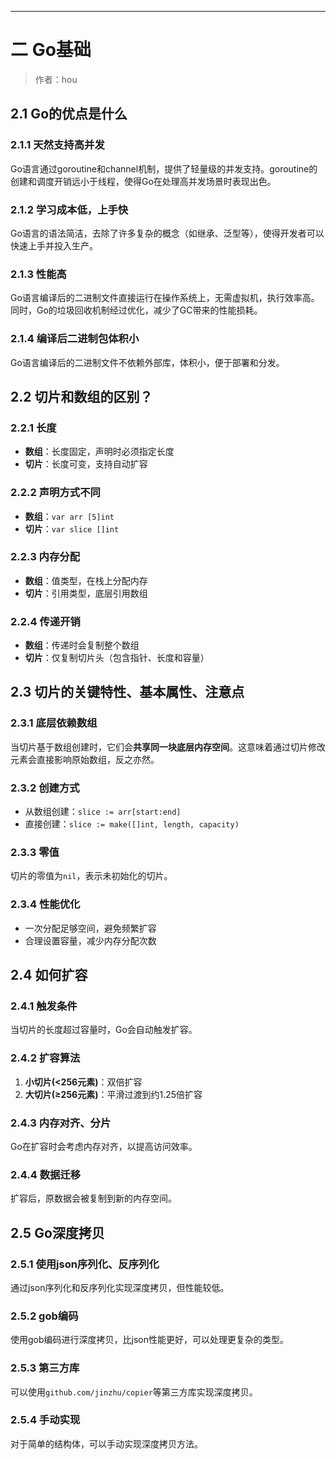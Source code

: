 ------

# 二 Go基础

> 作者：hou

## 2.1 Go的优点是什么

### 2.1.1 天然支持高并发
Go语言通过goroutine和channel机制，提供了轻量级的并发支持。goroutine的创建和调度开销远小于线程，使得Go在处理高并发场景时表现出色。

### 2.1.2 学习成本低，上手快
Go语言的语法简洁，去除了许多复杂的概念（如继承、泛型等），使得开发者可以快速上手并投入生产。

### 2.1.3 性能高
Go语言编译后的二进制文件直接运行在操作系统上，无需虚拟机，执行效率高。同时，Go的垃圾回收机制经过优化，减少了GC带来的性能损耗。

### 2.1.4 编译后二进制包体积小
Go语言编译后的二进制文件不依赖外部库，体积小，便于部署和分发。

## 2.2 切片和数组的区别？

### 2.2.1 长度
- **数组**：长度固定，声明时必须指定长度
- **切片**：长度可变，支持自动扩容

### 2.2.2 声明方式不同
- **数组**：`var arr [5]int`
- **切片**：`var slice []int`

### 2.2.3 内存分配
- **数组**：值类型，在栈上分配内存
- **切片**：引用类型，底层引用数组

### 2.2.4 传递开销
- **数组**：传递时会复制整个数组
- **切片**：仅复制切片头（包含指针、长度和容量）

## 2.3 切片的关键特性、基本属性、注意点

### 2.3.1 底层依赖数组
当切片基于数组创建时，它们会**共享同一块底层内存空间**。这意味着通过切片修改元素会直接影响原始数组，反之亦然。

### 2.3.2 创建方式
- 从数组创建：`slice := arr[start:end]`
- 直接创建：`slice := make([]int, length, capacity)`

### 2.3.3 零值
切片的零值为`nil`，表示未初始化的切片。

### 2.3.4 性能优化
- 一次分配足够空间，避免频繁扩容
- 合理设置容量，减少内存分配次数

## 2.4 如何扩容

### 2.4.1 触发条件
当切片的长度超过容量时，Go会自动触发扩容。

### 2.4.2 扩容算法
1. **小切片(<256元素)**：双倍扩容
2. **大切片(≥256元素)**：平滑过渡到约1.25倍扩容

### 2.4.3 内存对齐、分片
Go在扩容时会考虑内存对齐，以提高访问效率。

### 2.4.4 数据迁移
扩容后，原数据会被复制到新的内存空间。

## 2.5 Go深度拷贝

### 2.5.1 使用json序列化、反序列化
通过json序列化和反序列化实现深度拷贝，但性能较低。

### 2.5.2 gob编码
使用gob编码进行深度拷贝，比json性能更好，可以处理更复杂的类型。

### 2.5.3 第三方库
可以使用`github.com/jinzhu/copier`等第三方库实现深度拷贝。

### 2.5.4 手动实现
对于简单的结构体，可以手动实现深度拷贝方法。